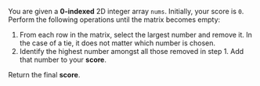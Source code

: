 You are given a **0-indexed** 2D integer array `nums`. Initially, your score is `0`. Perform the following operations until the matrix becomes empty:

1. From each row in the matrix, select the largest number and remove it. In the case of a tie, it does not matter which number is chosen.
2. Identify the highest number amongst all those removed in step 1. Add that number to your **score**.

Return the final **score**.